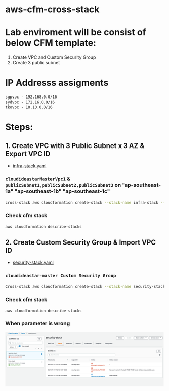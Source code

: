 # aws-cfm-cross-stack

# Lab enviroment will be consist of below CFM template:
1. Create VPC and Custom Security Group
2. Create 3 public subnet

# IP Addresss assigments 
```
sgpvpc - 192.168.0.0/16
sydvpc - 172.16.0.0/16
tkovpc - 10.10.0.0/16
```

# Steps: 
## 1. Create VPC with 3 Public Subnet x 3 AZ & Export VPC ID
- [infra-stack.yaml](./Templates/infra-stack.yaml)

### `cloudideastarMasterVpc1` & `publicSubnet1,publicSubnet2,publicSubnet3` on "ap-southeast-1a" "ap-southeast-1b" "ap-southeast-1c"
```bash
cross-stack aws cloudformation create-stack --stack-name infra-stack --template-body file://infra-stack.yaml
```

### Check cfm stack
```bash
aws cloudformation describe-stacks
```

## 2. Create Custom Security Group & Import VPC ID 
- [security-stack.yaml](./Templates/security-stack.yaml)

### `cloudideastar-master Custom Security Group ` 
```bash
Cross-stack aws cloudformation create-stack --stack-name security-stack --template-body file://security-stack.yaml --parameters ParameterKey="infraStackName",ParameterValue="infra-stack"
```
### Check cfm stack
```bash
aws cloudformation describe-stacks
```

### When parameter is wrong 

![header image](outputs-images/Screenshot_2021-07-11_at_5.28.27_PM.png)